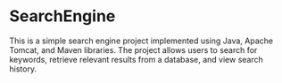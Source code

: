 # SearchEngine
This is a simple search engine project implemented using Java, Apache Tomcat, and Maven libraries. The project allows users to search for keywords, retrieve relevant results from a database, and view search history.

